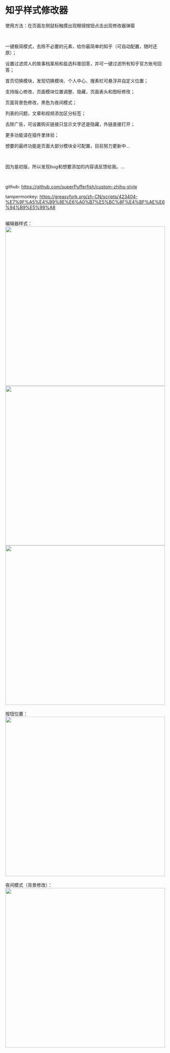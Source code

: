 # 知乎样式修改器

<p>使用方法：在页面左侧鼠标触摸出现眼镜按钮点击出现修改器弹窗</p>
<br/>
<p>一键极简模式，去除不必要的元素，给你最简单的知乎（可自动配置，随时还原）；</p>
<p>设置过滤烦人的故事档案局和盐选科普回答，并可一键过滤所有知乎官方账号回答；</p>
<p>首页切换模块，发现切换模块、个人中心、搜素栏可悬浮并自定义位置；</p>
<p>支持版心修改，页面模块位置调整、隐藏，页面表头和图标修改；</p>
<p>页面背景色修改，黑色为夜间模式；</p>
<p>列表的问题，文章和视频添加区分标签；</p>
<p>去除广告，可设置购买链接只显示文字还是隐藏，外链直接打开；</p>
<p>更多功能请在插件里体验；</p>
<p>想要的最终功能是页面大部分模块全可配置，目前努力更新中...</p>

<br/>
<p>因为是初版，所以发现bug和想要添加的内容请反馈给我。...</p>
<br/>
<p>github: <a href="https://github.com/superPufferfish/custom-zhihu-style" target="_blank">https://github.com/superPufferfish/custom-zhihu-style</a></p>

<p>tampermonkey: <a href="https://greasyfork.org/zh-CN/scripts/423404-%E7%9F%A5%E4%B9%8E%E6%A0%B7%E5%BC%8F%E4%BF%AE%E6%94%B9%E5%99%A8" target="_blank">https://greasyfork.org/zh-CN/scripts/423404-%E7%9F%A5%E4%B9%8E%E6%A0%B7%E5%BC%8F%E4%BF%AE%E6%94%B9%E5%99%A8</a></p>

<br/>
编辑器样式：<br/>
<img width="500" src="https://github.com/superPufferfish/custom-zhihu-style/blob/main/image/1.jpg">
<img width="500" src="https://github.com/superPufferfish/custom-zhihu-style/blob/main/image/2.jpg">
<img width="500" src="https://github.com/superPufferfish/custom-zhihu-style/blob/main/image/3.jpg">
<br/>
<br/>
按钮位置：<br/>
<img width="500" src="https://github.com/superPufferfish/custom-zhihu-style/blob/main/image/4.jpg">
<br/>
<br/>
夜间模式（背景修改）：<br/>
<img width="500" src="https://github.com/superPufferfish/custom-zhihu-style/blob/main/image/5.jpg">
